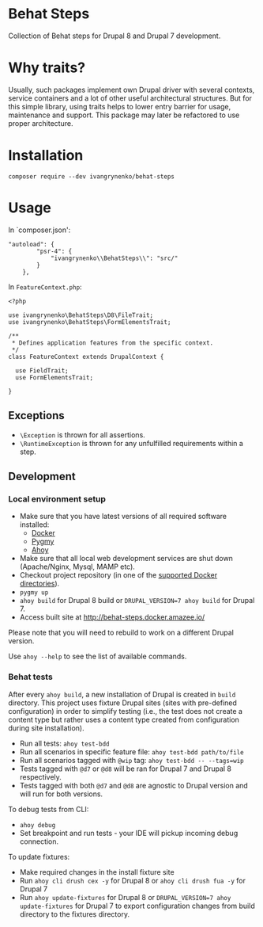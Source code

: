 # Behat Steps
Collection of Behat steps for Drupal 8 and Drupal 7 development.

# Why traits?
Usually, such packages implement own Drupal driver with several contexts, service containers and a lot of other useful architectural structures.
But for this simple library, using traits helps to lower entry barrier for usage, maintenance and support. 
This package may later be refactored to use proper architecture. 

# Installation
`composer require --dev ivangrynenko/behat-steps`

# Usage
In `composer.json':

```
"autoload": {
        "psr-4": {
            "ivangrynenko\\BehatSteps\\": "src/"
        }
    },
```

In `FeatureContext.php`:

```
<?php

use ivangrynenko\BehatSteps\D8\FileTrait;
use ivangrynenko\BehatSteps\FormElementsTrait;

/**
 * Defines application features from the specific context.
 */
class FeatureContext extends DrupalContext {

  use FieldTrait;
  use FormElementsTrait;

}
```

## Exceptions
- `\Exception` is thrown for all assertions.
- `\RuntimeException` is thrown for any unfulfilled requirements within a step. 

## Development

### Local environment setup
- Make sure that you have latest versions of all required software installed:
  - [Docker](https://www.docker.com/)
  - [Pygmy](https://pygmy.readthedocs.io/)
  - [Ahoy](https://github.com/ahoy-cli/ahoy)
- Make sure that all local web development services are shut down (Apache/Nginx, Mysql, MAMP etc).
- Checkout project repository (in one of the [supported Docker directories](https://docs.docker.com/docker-for-mac/osxfs/#access-control)).  
- `pygmy up`
- `ahoy build` for Drupal 8 build or `DRUPAL_VERSION=7 ahoy build` for Drupal 7.
- Access built site at http://behat-steps.docker.amazee.io/  

Please note that you will need to rebuild to work on a different Drupal version.

Use `ahoy --help` to see the list of available commands.   

### Behat tests
After every `ahoy build`, a new installation of Drupal is created in `build` directory.
This project uses fixture Drupal sites (sites with pre-defined configuration)
in order to simplify testing (i.e., the test does not create a content type
but rather uses a content type created from configuration during site installation).

- Run all tests: `ahoy test-bdd`
- Run all scenarios in specific feature file: `ahoy test-bdd path/to/file`
- Run all scenarios tagged with `@wip` tag: `ahoy test-bdd -- --tags=wip`
- Tests tagged with `@d7` or `@d8` will be ran for Drupal 7 and Drupal 8 respectively.
- Tests tagged with both `@d7` and `@d8` are agnostic to Drupal version and will run for both versions. 

To debug tests from CLI:
- `ahoy debug`
- Set breakpoint and run tests - your IDE will pickup incoming debug connection.

To update fixtures:
- Make required changes in the install fixture site
- Run `ahoy cli drush cex -y` for Drupal 8 or `ahoy cli drush fua -y` for Drupal 7
- Run `ahoy update-fixtures` for Drupal 8 or `DRUPAL_VERSION=7 ahoy update-fixtures` for Drupal 7 to export configuration changes from build directory to the fixtures directory. 
